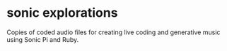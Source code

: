 # sonic explorations

Copies of coded audio files for creating live coding and generative music using Sonic Pi and Ruby.
